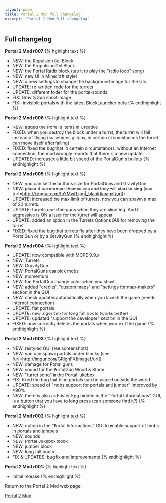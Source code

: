 ```yaml
---
layout: page
title: Portal 2 Mod full changelog
excerpt: "Portal 2 Mod full changelog"
---
```


## Full changelog

**Portal 2 Mod r007**
{% highlight text %}
- NEW: the Repulsion Gel Block
- NEW: the Propulsion Gel Block
- NEW: the Portal Radio block (tap it to play the "radio loop" song)
- NEW: new UI in Minecraft style!
- NEW: a new settings to change the background image for the UIs
- UPDATE: re-written code for the turrets
- UPDATE: different folder for the portal-sounds
- FIX: GravityGun shoot image
- FIX:: invisible portals with the latest BlockLauncher beta
{% endhighlight %}

**Portal 2 Mod r006**
{% highlight text %}
- NEW: added the Portal's items in Creative
- FIXED: when you destroy the block under a turret, the turret will fall instead of flying (sometimes glitchy, in certain circumstances the turret can move itself after falling)
- FIXED: fixed the bug that in certain circumstances, without an Internet connection, the mod wrongly reports that there is a new update
- UPDATED: increased a little bit speed of the PortalGun's bullets
{% endhighlight %}

**Portal 2 Mod r005**
{% highlight text %}
- NEW: you can set the buttons size for PortalGuns and GravityGun
- NEW: place 4 turrets near themselves and they will start to sing (see [url=http://i.imgur.com/foYMwi1.jpg|_blank]image[/url])
- UPDATE: increased the max limit of turrets, now you can spawn a max of 20 turrets.
- UPDATE: turrets open the guns when they are shooting. And if aggressive is ON a laser for the turret will appear
- UPDATE: added an option in the Turrets Options GUI for removing the turret
- FIXED: fixed the bug that turrets fly after they have been dropped by a PortalGun or by a GravityGun
{% endhighlight %}

**Portal 2 Mod r004**
{% highlight text %}
- UPDATE: now compatible with MCPE 0.9.x
- NEW: Turrets
- NEW: GravityGun
- NEW: PortalGuns can pick mobs
- NEW: momentum
- NEW: the PortalGun change color when you shoot
- NEW: added "credits", "custom maps" and "settings for map-makers" section in the GUI
- NEW: check updates automatically when you launch the game (needs internet connection)
- UPDATE: flat portals
- UPDATE: new algorithm for long fall boots (works better)
- UPDATE: updated "support the developer" section in the GUI
- FIXED: now correctly deletes the portals when your exit the game
{% endhighlight %}

**Portal 2 Mod r003**
{% highlight text %}
- NEW: restyled GUI (see screenshots)
- NEW: you can spawn portals under blocks (see [url=http://imgur.com/GRlgnFX]image[/url])
- NEW: damage for Portal guns
- NEW: sound for the PortalGun Wood & Stone
- NEW: "turret song" in the Portal jukebox
- FIX: fixed the bug that blue portals can be placed outside the world
- UPDATE: speed of "mobs support for portals and jumper" improved by ≈90%
- NEW: there is also an Easter Egg hidden in the "Portal Informations" GUI, is a button that you have to long press (can someone find it?)
{% endhighlight %}

**Portal 2 Mod r002**
{% highlight text %}
- NEW: option in the "Portal Informations" GUI to enable support of mobs in portals and jumpers
- NEW: sounds
- NEW: Portal Jukebox block
- NEW: jumper block
- NEW: long fall boots
- FIX & UPDATES: bug fix and improvements
{% endhighlight %}

**Portal 2 Mod r001:**
{% highlight text %}
- Initial release
{% endhighlight %}


Return to the Portal 2 Mod web page:

<div markdown="0"><a href="{{ site.url }}/minecraft/portal2-mod" class="btn">Portal 2 Mod</a></div>

